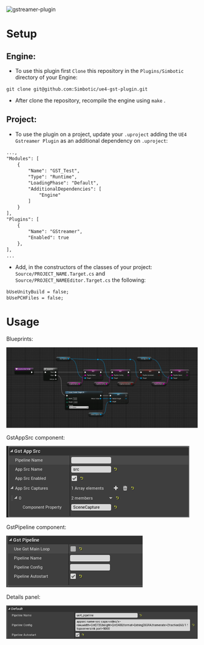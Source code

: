 ![gstreamer-plugin](docs/media/consume_stream.gif)

# Setup

Engine:
--------
- To use this plugin first `Clone` this repository in the `Plugins/Simbotic` directory of your  Engine:

```
git clone git@github.com:Simbotic/ue4-gst-plugin.git
```
- After clone the repository, recompile the engine using `make` .

Project:
--------

- To use the plugin on a project, update your `.uproject` adding the `UE4 Gstreamer Plugin` as an additional dependency on `.uproject`:

```
...,
"Modules": [
	{
		"Name": "GST_Test",
		"Type": "Runtime",
		"LoadingPhase": "Default",
		"AdditionalDependencies": [
			"Engine"
		]
	}
],
"Plugins": [
	{
		"Name": "GStreamer",
		"Enabled": true
	},
],
...

```
- Add, in the constructors of the classes of your project: `Source/PROJECT_NAME.Target.cs` and `Source/PROJECT_NAMEEditor.Target.cs` the following:
```
bUseUnityBuild = false;
bUsePCHFiles = false;
```

# Usage

Blueprints:

![gst-plugin-ue4 blueprints](docs/media/gst_pipeline.png)

GstAppSrc component:  

![gst-plugin-ue4 blueprints](docs/media/GstAppSrc.png)

GstPipeline component: 
 
![gst-plugin-ue4 blueprints](docs/media/GstPipeline.png)

Details panel:

![gst-plugin-ue4 details panel](docs/media/details_panel.png)